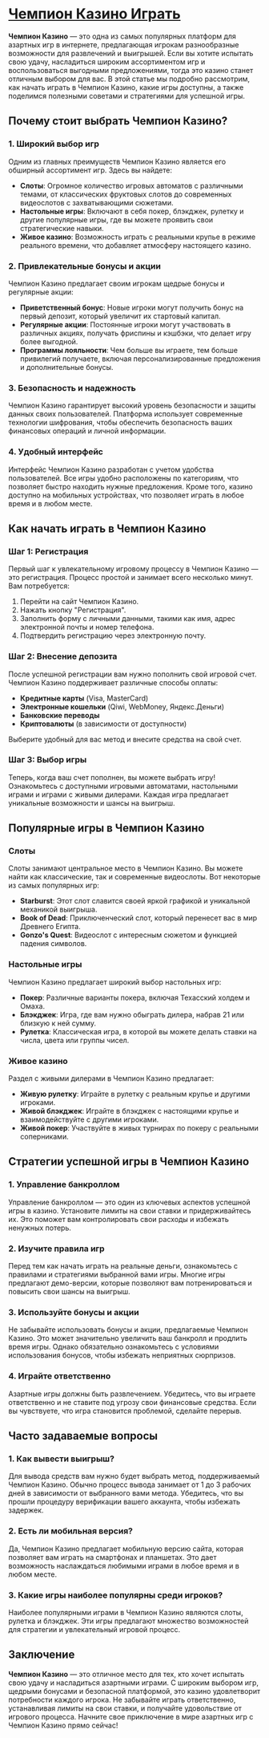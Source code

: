 # [Чемпион Казино Играть](https://temon-gter.cfd/go/9n8?p56190p303844p3509t17502)

**Чемпион Казино** — это одна из самых популярных платформ для азартных игр в интернете, предлагающая игрокам разнообразные возможности для развлечений и выигрышей. Если вы хотите испытать свою удачу, насладиться широким ассортиментом игр и воспользоваться выгодными предложениями, тогда это казино станет отличным выбором для вас. В этой статье мы подробно рассмотрим, как начать играть в Чемпион Казино, какие игры доступны, а также поделимся полезными советами и стратегиями для успешной игры.

## Почему стоит выбрать Чемпион Казино?

### 1. Широкий выбор игр

Одним из главных преимуществ Чемпион Казино является его обширный ассортимент игр. Здесь вы найдете:

* **Слоты**: Огромное количество игровых автоматов с различными темами, от классических фруктовых слотов до современных видеослотов с захватывающими сюжетами.
* **Настольные игры**: Включают в себя покер, блэкджек, рулетку и другие популярные игры, где вы можете проявить свои стратегические навыки.
* **Живое казино**: Возможность играть с реальными крупье в режиме реального времени, что добавляет атмосферу настоящего казино.

### 2. Привлекательные бонусы и акции

Чемпион Казино предлагает своим игрокам щедрые бонусы и регулярные акции:

* **Приветственный бонус**: Новые игроки могут получить бонус на первый депозит, который увеличит их стартовый капитал.
* **Регулярные акции**: Постоянные игроки могут участвовать в различных акциях, получать фриспины и кэшбэки, что делает игру более выгодной.
* **Программы лояльности**: Чем больше вы играете, тем больше привилегий получаете, включая персонализированные предложения и дополнительные бонусы.

### 3. Безопасность и надежность

Чемпион Казино гарантирует высокий уровень безопасности и защиты данных своих пользователей. Платформа использует современные технологии шифрования, чтобы обеспечить безопасность ваших финансовых операций и личной информации.

### 4. Удобный интерфейс

Интерфейс Чемпион Казино разработан с учетом удобства пользователей. Все игры удобно расположены по категориям, что позволяет быстро находить нужные предложения. Кроме того, казино доступно на мобильных устройствах, что позволяет играть в любое время и в любом месте.

## Как начать играть в Чемпион Казино

### Шаг 1: Регистрация

Первый шаг к увлекательному игровому процессу в Чемпион Казино — это регистрация. Процесс простой и занимает всего несколько минут. Вам потребуется:

1. Перейти на сайт Чемпион Казино.
2. Нажать кнопку "Регистрация".
3. Заполнить форму с личными данными, такими как имя, адрес электронной почты и номер телефона.
4. Подтвердить регистрацию через электронную почту.

### Шаг 2: Внесение депозита

После успешной регистрации вам нужно пополнить свой игровой счет. Чемпион Казино поддерживает различные способы оплаты:

* **Кредитные карты** (Visa, MasterCard)
* **Электронные кошельки** (Qiwi, WebMoney, Яндекс.Деньги)
* **Банковские переводы**
* **Криптовалюты** (в зависимости от доступности)

Выберите удобный для вас метод и внесите средства на свой счет.

### Шаг 3: Выбор игры

Теперь, когда ваш счет пополнен, вы можете выбрать игру! Ознакомьтесь с доступными игровыми автоматами, настольными играми и играми с живыми дилерами. Каждая игра предлагает уникальные возможности и шансы на выигрыш.

## Популярные игры в Чемпион Казино

### Слоты

Слоты занимают центральное место в Чемпион Казино. Вы можете найти как классические, так и современные видеослоты. Вот некоторые из самых популярных игр:

* **Starburst**: Этот слот славится своей яркой графикой и уникальной механикой выигрыша.
* **Book of Dead**: Приключенческий слот, который перенесет вас в мир Древнего Египта.
* **Gonzo's Quest**: Видеослот с интересным сюжетом и функцией падения символов.

### Настольные игры

Чемпион Казино предлагает широкий выбор настольных игр:

* **Покер**: Различные варианты покера, включая Техасский холдем и Омаха.
* **Блэкджек**: Игра, где вам нужно обыграть дилера, набрав 21 или близкую к ней сумму.
* **Рулетка**: Классическая игра, в которой вы можете делать ставки на числа, цвета или группы чисел.

### Живое казино

Раздел с живыми дилерами в Чемпион Казино предлагает:

* **Живую рулетку**: Играйте в рулетку с реальным крупье и другими игроками.
* **Живой блэкджек**: Играйте в блэкджек с настоящими крупье и взаимодействуйте с другими игроками.
* **Живой покер**: Участвуйте в живых турнирах по покеру с реальными соперниками.

## Стратегии успешной игры в Чемпион Казино

### 1. Управление банкроллом

Управление банкроллом — это один из ключевых аспектов успешной игры в казино. Установите лимиты на свои ставки и придерживайтесь их. Это поможет вам контролировать свои расходы и избежать ненужных потерь.

### 2. Изучите правила игр

Перед тем как начать играть на реальные деньги, ознакомьтесь с правилами и стратегиями выбранной вами игры. Многие игры предлагают демо-версии, которые позволяют вам потренироваться и повысить свои шансы на выигрыш.

### 3. Используйте бонусы и акции

Не забывайте использовать бонусы и акции, предлагаемые Чемпион Казино. Это может значительно увеличить ваш банкролл и продлить время игры. Однако обязательно ознакомьтесь с условиями использования бонусов, чтобы избежать неприятных сюрпризов.

### 4. Играйте ответственно

Азартные игры должны быть развлечением. Убедитесь, что вы играете ответственно и не ставите под угрозу свои финансовые средства. Если вы чувствуете, что игра становится проблемой, сделайте перерыв.

## Часто задаваемые вопросы

### 1. Как вывести выигрыш?

Для вывода средств вам нужно будет выбрать метод, поддерживаемый Чемпион Казино. Обычно процесс вывода занимает от 1 до 3 рабочих дней в зависимости от выбранного вами метода. Убедитесь, что вы прошли процедуру верификации вашего аккаунта, чтобы избежать задержек.

### 2. Есть ли мобильная версия?

Да, Чемпион Казино предлагает мобильную версию сайта, которая позволяет вам играть на смартфонах и планшетах. Это дает возможность наслаждаться любимыми играми в любое время и в любом месте.

### 3. Какие игры наиболее популярны среди игроков?

Наиболее популярными играми в Чемпион Казино являются слоты, рулетка и блэкджек. Эти игры предлагают множество возможностей для стратегии и увлекательный игровой процесс.

## Заключение

**Чемпион Казино** — это отличное место для тех, кто хочет испытать свою удачу и насладиться азартными играми. С широким выбором игр, щедрыми бонусами и безопасной платформой, это казино удовлетворит потребности каждого игрока. Не забывайте играть ответственно, устанавливая лимиты на свои ставки, и получайте удовольствие от игрового процесса. Начните свое приключение в мире азартных игр с Чемпион Казино прямо сейчас!
